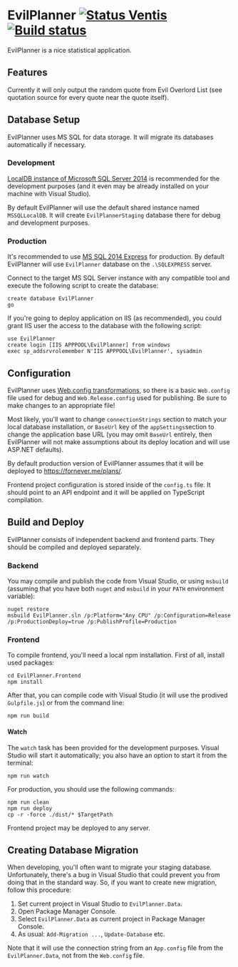 EvilPlanner [![Status Ventis](https://img.shields.io/badge/status-ventis-yellow.svg)](https://github.com/ForNeVeR/andivionian-status-classifier) [![Build status](https://ci.appveyor.com/api/projects/status/7h5slaytywuhshp6/branch/develop?svg=true)](https://ci.appveyor.com/project/ForNeVeR/evilplanner/branch/develop)
===========
EvilPlanner is a nice statistical application.

Features
--------
Currently it will only output the random quote from Evil Overlord List (see
quotation source for every quote near the quote itself).

Database Setup
--------------
EvilPlanner uses MS SQL for data storage. It will migrate its databases
automatically if necessary.

### Development
[LocalDB instance of Microsoft SQL Server 2014][mssql-localdb] is recommended
for the development purposes (and it even may be already installed on your
machine with Visual Studio).

By default EvilPlanner will use the default shared instance named
`MSSQLLocalDB`. It will create `EvilPlannerStaging` database there for
debug and development purposes.

### Production
It's recommended to use [MS SQL 2014 Express][mssql-express] for production. By
default EvilPlanner will use `EvilPlanner` database on the `.\SQLEXPRESS`
server.

Connect to the target MS SQL Server instance with any compatible tool and
execute the following script to create the database:

    create database EvilPlanner
    go

If you're going to deploy application on IIS (as recommended), you could grant
IIS user the access to the database with the following script:

    use EvilPlanner
    create login [IIS APPPOOL\EvilPlanner] from windows
    exec sp_addsrvrolemember N'IIS APPPOOL\EvilPlanner', sysadmin

Configuration
-------------
EvilPlanner uses [Web.config transformations][web-config-transform], so there
is a basic `Web.config` file used for debug and `Web.Release.config` used for
publishing. Be sure to make changes to an appropriate file!

Most likely, you'll want to change `connectionStrings` section to match your
local database installation, or `BaseUrl` key of the `appSettings`section to
change the application base URL (you may omit `BaseUrl` entirely, then
EvilPlanner will not make assumptions about its deploy location and will use
ASP.NET defaults).

By default production version of EvilPlanner assumes that it will be deployed
to https://fornever.me/plans/.

Frontend project configuration is stored inside of the `config.ts` file. It
should point to an API endpoint and it will be applied on TypeScript
compilation.

Build and Deploy
----------------
EvilPlanner consists of independent backend and frontend parts. They should be
compiled and deployed separately.

### Backend
You may compile and publish the code from Visual Studio, or using `msbuild`
(assuming that you have both `nuget` and `msbuild` in your `PATH` environment
variable):

    nuget restore
    msbuild EvilPlanner.sln /p:Platform="Any CPU" /p:Configuration=Release /p:ProductionDeploy=true /p:PublishProfile=Production

### Frontend
To compile frontend, you'll need a local npm installation. First of all,
install used packages:

    cd EvilPlanner.Frontend
    npm install

After that, you can compile code with Visual Studio (it will use the prodived
`Gulpfile.js`) or from the command line:

    npm run build

#### Watch
The `watch` task has been provided for the development purposes. Visual Studio
will start it automatically; you also have an option to start it from the
terminal:

    npm run watch

For production, you should use the following commands:

    npm run clean
    npm run deploy
    cp -r -force ./dist/* $TargetPath

Frontend project may be deployed to any server.

Creating Database Migration
---------------------------
When developing, you'll often want to migrate your staging database.
Unfortunately, there's a bug in Visual Studio that could prevent you from doing
that in the standard way. So, if you want to create new migration, follow this
procedure:

1. Set current project in Visual Studio to `EvilPlanner.Data`.
2. Open Package Manager Console.
3. Select `EvilPlanner.Data` as current project in Package Manager Console.
4. As usual: `Add-Migration ...`, `Update-Database` etc.

Note that it will use the connection string from an `App.config` file from the
`EvilPlanner.Data`, not from the `Web.config` file.

[mssql-express]: https://www.microsoft.com/en-US/download/details.aspx?id=42299
[mssql-localdb]: https://msdn.microsoft.com/ru-ru/library/hh510202(v=sql.120).aspx
[web-config-transform]: http://www.asp.net/mvc/overview/deployment/visual-studio-web-deployment/web-config-transformations
